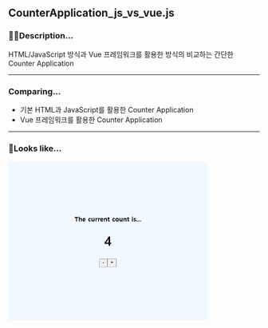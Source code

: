 ## CounterApplication_js_vs_vue.js

### 🧑‍💻Description...

HTML/JavaScript 방식과 Vue 프레임워크를 활용한 방식의 비교하는 간단한 Counter Application

---


### Comparing...

- 기본 HTML과 JavaScript를 활용한 Counter Application
- Vue 프레임워크를 활용한 Counter Application

---

### 🥸Looks like...
<img src="https://github.com/kaleb96/CounterApplication_js_vs_vue.js/blob/main/vue-counter-app/counter.png" width="400px">
